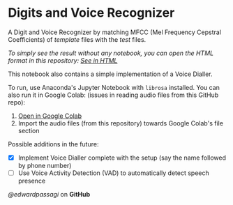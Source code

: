 # Digits and Voice Recognizer
A Digit and Voice Recognizer by matching MFCC (Mel Frequency Cepstral Coefficients) of *template* files with the *test* files.

*To simply see the result without any notebook, you can open the HTML format in this repository:*
[*See in HTML*](https://edwardpassagi.github.io/projects/digitsSpeechRecognizer.html)

This notebook also contains a simple implementation of a Voice Dialler.

To run, use Anaconda's Jupyter Notebook with `librosa` installed.
You can also run it in Google Colab: (issues in reading audio files from this GitHub repo):
1. [Open in Google Colab](https://colab.research.google.com/github/edwardpassagi/voiceRecognizer/)
2. Import the audio files (from this repository) towards Google Colab's file section

Possible additions in the future:
- [x] Implement Voice Dialler complete with the setup (say the name followed by phone number)
- [ ] Use Voice Activity Detection (VAD) to automatically detect speech presence

*@edwardpassagi* on **GitHub**